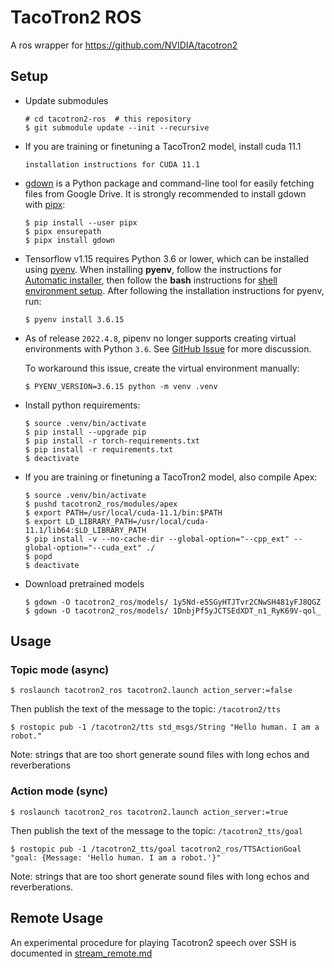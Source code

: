 # TacoTron2 ROS

A ros wrapper for https://github.com/NVIDIA/tacotron2

## Setup

- Update submodules

  ```console
  # cd tacotron2-ros  # this repository
  $ git submodule update --init --recursive
  ```

- If you are training or finetuning a TacoTron2 model, install cuda 11.1

  ```
  installation instructions for CUDA 11.1
  ```

- [gdown](https://github.com/wkentaro/gdown) is a Python package and command-line tool for easily fetching files from Google Drive.
  It is strongly recommended to install gdown with [pipx](https://pipx.pypa.io/latest/):

  ```console
  $ pip install --user pipx
  $ pipx ensurepath
  $ pipx install gdown
  ```

- Tensorflow v1.15 requires Python 3.6 or lower, which can be installed using [pyenv](https://github.com/pyenv/pyenv).
  When installing **pyenv**, follow the instructions for [Automatic installer](https://github.com/pyenv/pyenv#automatic-installer), then follow the **bash** instructions for [shell environment setup](https://github.com/pyenv/pyenv#set-up-your-shell-environment-for-pyenv).
  After following the installation instructions for pyenv, run:

  ```console
  $ pyenv install 3.6.15
  ```

- As of release `2022.4.8`, pipenv no longer supports creating virtual environments with Python `3.6`.
  See [GitHub Issue](https://github.com/pypa/pipenv/issues/5406) for more discussion.

  To workaround this issue, create the virtual environment manually:

  ```console
  $ PYENV_VERSION=3.6.15 python -m venv .venv
  ```

- Install python requirements:

  ```console
  $ source .venv/bin/activate
  $ pip install --upgrade pip
  $ pip install -r torch-requirements.txt
  $ pip install -r requirements.txt
  $ deactivate
  ```

- If you are training or finetuning a TacoTron2 model, also compile Apex:

  ```console
  $ source .venv/bin/activate
  $ pushd tacotron2_ros/modules/apex
  $ export PATH=/usr/local/cuda-11.1/bin:$PATH
  $ export LD_LIBRARY_PATH=/usr/local/cuda-11.1/lib64:$LD_LIBRARY_PATH
  $ pip install -v --no-cache-dir --global-option="--cpp_ext" --global-option="--cuda_ext" ./
  $ popd
  $ deactivate
  ```

- Download pretrained models

  ```console
  $ gdown -O tacotron2_ros/models/ 1y5Nd-e5SGyHTJTvr2CNwSH481yFJ8QGZ
  $ gdown -O tacotron2_ros/models/ 1DnbjPf5yJCTSEdXDT_n1_RyK69V-qol_
  ```


## Usage

### Topic mode (async)

```console
$ roslaunch tacotron2_ros tacotron2.launch action_server:=false
```

Then publish the text of the message to the topic: `/tacotron2/tts`

```console
$ rostopic pub -1 /tacotron2/tts std_msgs/String "Hello human. I am a robot."
```

Note: strings that are too short generate sound files with long echos and reverberations


### Action mode (sync)

```console
$ roslaunch tacotron2_ros tacotron2.launch action_server:=true
```

Then publish the text of the message to the topic: `/tacotron2_tts/goal`

```console
$ rostopic pub -1 /tacotron2_tts/goal tacotron2_ros/TTSActionGoal "goal: {Message: 'Hello human. I am a robot.'}"
```

Note: strings that are too short generate sound files with long echos and reverberations.

## Remote Usage

An experimental procedure for playing Tacotron2 speech over SSH is documented in [stream_remote.md](./stream_remote.md)
